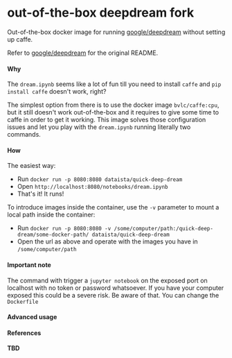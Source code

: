 # out-of-the-box deepdream fork

Out-of-the-box docker image for running [google/deepdream](http://github.com/google/deepdream) without setting up caffe.

Refer to [google/deepdream](http://github.com/google/deepdream) for the original README.

#### Why
The `dream.ipynb` seems like a lot of fun till you need to install `caffe` and `pip install caffe` doesn't work, right?

The simplest option from there is to use the docker image `bvlc/caffe:cpu`, but it still doesn't work out-of-the-box and it requires to give some time to caffe in order to get it working. This image solves those configuration issues and let you play with the `dream.ipynb` running literally two commands.

#### How
The easiest way:
* Run `docker run -p 8080:8080 dataista/quick-deep-dream`
* Open `http://localhost:8080/notebooks/dream.ipynb`
* That's it! It runs!

To introduce images inside the container, use the `-v` parameter to mount a local path inside the container:
* Run `docker run -p 8080:8080 -v /some/computer/path:/quick-deep-dream/some-docker-path/ dataista/quick-deep-dream` 
* Open the url as above and operate with the images you have in `/some/computer/path`

#### Important note
The command with trigger a `jupyter notebook` on the exposed port on localhost with no token or password whatsoever. If you have your computer exposed this could be a severe risk. Be aware of that.
You can change the `Dockerfile`

#### Advanced usage

#### References
**TBD**
